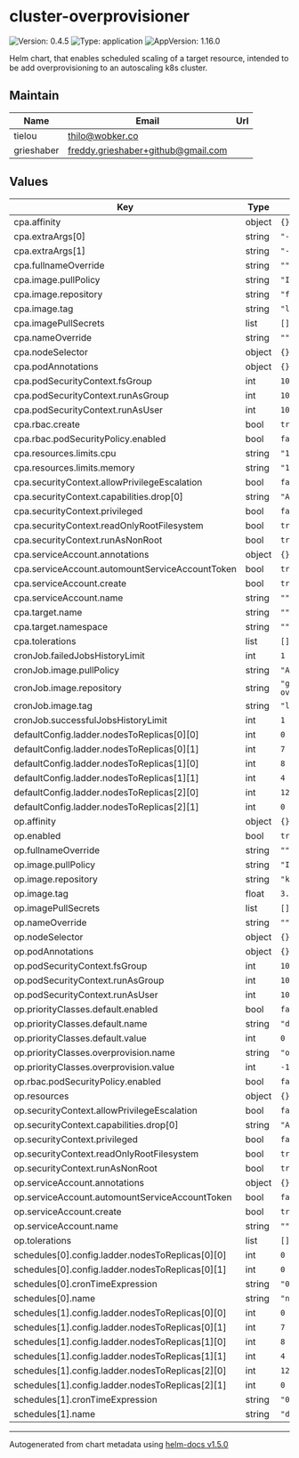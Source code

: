 # cluster-overprovisioner

![Version: 0.4.5](https://img.shields.io/badge/Version-0.4.5-informational?style=flat-square) ![Type: application](https://img.shields.io/badge/Type-application-informational?style=flat-square) ![AppVersion: 1.16.0](https://img.shields.io/badge/AppVersion-1.16.0-informational?style=flat-square)

Helm chart, that enables scheduled scaling of a target resource, intended to be add overprovisioning to an autoscaling k8s cluster.

## Maintain

| Name | Email | Url |
| ---- | ------ | --- |
| tielou | thilo@wobker.co |  |
| grieshaber | freddy.grieshaber+github@gmail.com |  |

## Values

| Key | Type | Default | Description |
|-----|------|---------|-------------|
| cpa.affinity | object | `{}` |  |
| cpa.extraArgs[0] | string | `"--logtostderr=true"` |  |
| cpa.extraArgs[1] | string | `"--v=2"` |  |
| cpa.fullnameOverride | string | `""` |  |
| cpa.image.pullPolicy | string | `"IfNotPresent"` |  |
| cpa.image.repository | string | `"freddyfroehlich/cpa-dirty"` |  |
| cpa.image.tag | string | `"latest"` |  |
| cpa.imagePullSecrets | list | `[]` |  |
| cpa.nameOverride | string | `""` |  |
| cpa.nodeSelector | object | `{}` |  |
| cpa.podAnnotations | object | `{}` |  |
| cpa.podSecurityContext.fsGroup | int | `1000` |  |
| cpa.podSecurityContext.runAsGroup | int | `1000` |  |
| cpa.podSecurityContext.runAsUser | int | `1000` |  |
| cpa.rbac.create | bool | `true` |  |
| cpa.rbac.podSecurityPolicy.enabled | bool | `false` |  |
| cpa.resources.limits.cpu | string | `"100m"` |  |
| cpa.resources.limits.memory | string | `"128Mi"` |  |
| cpa.securityContext.allowPrivilegeEscalation | bool | `false` |  |
| cpa.securityContext.capabilities.drop[0] | string | `"ALL"` |  |
| cpa.securityContext.privileged | bool | `false` |  |
| cpa.securityContext.readOnlyRootFilesystem | bool | `true` |  |
| cpa.securityContext.runAsNonRoot | bool | `true` |  |
| cpa.serviceAccount.annotations | object | `{}` |  |
| cpa.serviceAccount.automountServiceAccountToken | bool | `true` |  |
| cpa.serviceAccount.create | bool | `true` |  |
| cpa.serviceAccount.name | string | `""` |  |
| cpa.target.name | string | `""` |  |
| cpa.target.namespace | string | `""` |  |
| cpa.tolerations | list | `[]` |  |
| cronJob.failedJobsHistoryLimit | int | `1` |  |
| cronJob.image.pullPolicy | string | `"Always"` |  |
| cronJob.image.repository | string | `"ghcr.io/codecentric/cluster-overprovisioner-helper"` |  |
| cronJob.image.tag | string | `"latest"` |  |
| cronJob.successfulJobsHistoryLimit | int | `1` |  |
| defaultConfig.ladder.nodesToReplicas[0][0] | int | `0` |  |
| defaultConfig.ladder.nodesToReplicas[0][1] | int | `7` |  |
| defaultConfig.ladder.nodesToReplicas[1][0] | int | `8` |  |
| defaultConfig.ladder.nodesToReplicas[1][1] | int | `4` |  |
| defaultConfig.ladder.nodesToReplicas[2][0] | int | `12` |  |
| defaultConfig.ladder.nodesToReplicas[2][1] | int | `0` |  |
| op.affinity | object | `{}` |  |
| op.enabled | bool | `true` |  |
| op.fullnameOverride | string | `""` |  |
| op.image.pullPolicy | string | `"IfNotPresent"` |  |
| op.image.repository | string | `"k8s.gcr.io/pause"` |  |
| op.image.tag | float | `3.2` |  |
| op.imagePullSecrets | list | `[]` |  |
| op.nameOverride | string | `""` |  |
| op.nodeSelector | object | `{}` |  |
| op.podAnnotations | object | `{}` |  |
| op.podSecurityContext.fsGroup | int | `1000` |  |
| op.podSecurityContext.runAsGroup | int | `1000` |  |
| op.podSecurityContext.runAsUser | int | `1000` |  |
| op.priorityClasses.default.enabled | bool | `false` |  |
| op.priorityClasses.default.name | string | `"default"` |  |
| op.priorityClasses.default.value | int | `0` |  |
| op.priorityClasses.overprovision.name | string | `"overprovision"` |  |
| op.priorityClasses.overprovision.value | int | `-1` |  |
| op.rbac.podSecurityPolicy.enabled | bool | `false` |  |
| op.resources | object | `{}` |  |
| op.securityContext.allowPrivilegeEscalation | bool | `false` |  |
| op.securityContext.capabilities.drop[0] | string | `"ALL"` |  |
| op.securityContext.privileged | bool | `false` |  |
| op.securityContext.readOnlyRootFilesystem | bool | `true` |  |
| op.securityContext.runAsNonRoot | bool | `true` |  |
| op.serviceAccount.annotations | object | `{}` |  |
| op.serviceAccount.automountServiceAccountToken | bool | `false` |  |
| op.serviceAccount.create | bool | `true` |  |
| op.serviceAccount.name | string | `""` |  |
| op.tolerations | list | `[]` |  |
| schedules[0].config.ladder.nodesToReplicas[0][0] | int | `0` |  |
| schedules[0].config.ladder.nodesToReplicas[0][1] | int | `0` |  |
| schedules[0].cronTimeExpression | string | `"0 16 * * 1-5"` |  |
| schedules[0].name | string | `"night"` |  |
| schedules[1].config.ladder.nodesToReplicas[0][0] | int | `0` |  |
| schedules[1].config.ladder.nodesToReplicas[0][1] | int | `7` |  |
| schedules[1].config.ladder.nodesToReplicas[1][0] | int | `8` |  |
| schedules[1].config.ladder.nodesToReplicas[1][1] | int | `4` |  |
| schedules[1].config.ladder.nodesToReplicas[2][0] | int | `12` |  |
| schedules[1].config.ladder.nodesToReplicas[2][1] | int | `0` |  |
| schedules[1].cronTimeExpression | string | `"0 5 * * 1-5"` |  |
| schedules[1].name | string | `"day"` |  |

----------------------------------------------
Autogenerated from chart metadata using [helm-docs v1.5.0](https://github.com/norwoodj/helm-docs/releases/v1.5.0)
